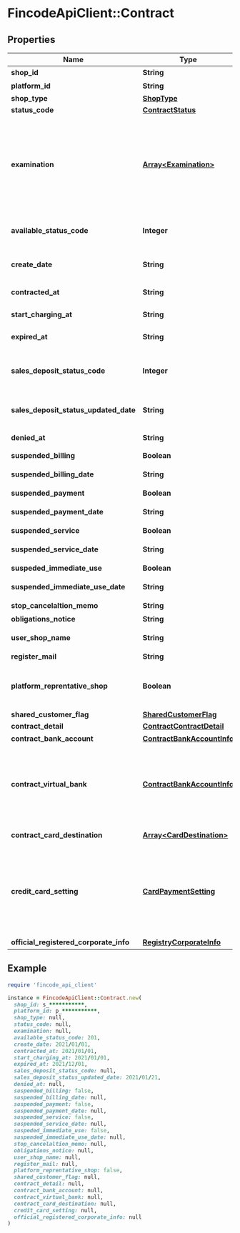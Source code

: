 # FincodeApiClient::Contract

## Properties

| Name | Type | Description | Notes |
| ---- | ---- | ----------- | ----- |
| **shop_id** | **String** | ショップID（テナント）  | [optional] |
| **platform_id** | **String** | プラットフォームID  | [optional] |
| **shop_type** | [**ShopType**](ShopType.md) |  | [optional] |
| **status_code** | [**ContractStatus**](ContractStatus.md) |  | [optional] |
| **examination** | [**Array&lt;Examination&gt;**](Examination.md) | 審査情報\\ \\ 決済事業者ごとの審査状況を配列に格納しています。\\ ある決済手段について審査が開始されていない場合、その決済手段に対応する&#x60;examination_master_id&#x60;をもつオブジェクトは配列中に存在しません。  | [optional] |
| **available_status_code** | **Integer** | 利用可能モード  - 201: テスト環境のみ利用可能 - 202: 本番環境利用可能  | [optional] |
| **create_date** | **String** | ショップを作成したユーザーの登録日  形式：&#x60;yyyy/MM/dd&#x60;  | [optional] |
| **contracted_at** | **String** | 本番環境申請日  形式：&#x60;yyyy/MM/dd&#x60;  | [optional] |
| **start_charging_at** | **String** | 初回登録完了日  形式：&#x60;yyyy/MM/dd&#x60;  | [optional] |
| **expired_at** | **String** | 解約日  形式：&#x60;yyyy/MM/dd&#x60;  | [optional] |
| **sales_deposit_status_code** | **Integer** | 売上入金 可否ステータス  - &#x60;501&#x60;: 入金に必要な手続きが未完了 - &#x60;502&#x60;: 入金可能 - &#x60;503&#x60;: 入金保留  | [optional] |
| **sales_deposit_status_updated_date** | **String** | 売上入金 可否ステータス 更新日  形式：&#x60;yyyy/MM/dd&#x60;  | [optional] |
| **denied_at** | **String** | 契約不成立日  形式：&#x60;yyyy/MM/dd&#x60;  | [optional] |
| **suspended_billing** | **Boolean** | 請求停止フラグ  | [optional] |
| **suspended_billing_date** | **String** | 請求停止フラグ 更新日  形式：&#x60;yyyy/MM/dd&#x60;  | [optional] |
| **suspended_payment** | **Boolean** | 入金停止フラグ  | [optional] |
| **suspended_payment_date** | **String** | 入金停止フラグ 更新日  形式：&#x60;yyyy/MM/dd&#x60;  | [optional] |
| **suspended_service** | **Boolean** | サービス停止フラグ  | [optional] |
| **suspended_service_date** | **String** | サービス停止フラグ 更新日  形式：&#x60;yyyy/MM/dd&#x60;  | [optional] |
| **suspeded_immediate_use** | **Boolean** | 即時利用停止フラグ  | [optional] |
| **suspended_immediate_use_date** | **String** | 即時利用停止フラグ 更新日  形式：&#x60;yyyy/MM/dd&#x60;  | [optional] |
| **stop_cancelaltion_memo** | **String** | 停止・解約 備考  | [optional] |
| **obligations_notice** | **String** | 特記事項（債権債務）  | [optional] |
| **user_shop_name** | **String** | ショップ名（ユーザー用）  | [optional] |
| **register_mail** | **String** | 登録メールアドレス  | [optional] |
| **platform_reprentative_shop** | **Boolean** | プラットフォームの代表ショップか  - true: 代表ショップ - false: 代表ショップではない  | [optional] |
| **shared_customer_flag** | [**SharedCustomerFlag**](SharedCustomerFlag.md) |  | [optional] |
| **contract_detail** | [**ContractContractDetail**](ContractContractDetail.md) |  | [optional] |
| **contract_bank_account** | [**ContractBankAccountInfo**](ContractBankAccountInfo.md) | 入金先口座  | [optional] |
| **contract_virtual_bank** | [**ContractBankAccountInfo**](ContractBankAccountInfo.md) | バーチャル口座情報\\ \\ このショップに関してfincodeへの支払いが売上入金額を上回った場合、この口座に所定の期日までに入金を行う必要があります。  | [optional] |
| **contract_card_destination** | [**Array&lt;CardDestination&gt;**](CardDestination.md) | カード決済 仕向け先のリスト  | [optional] |
| **credit_card_setting** | [**CardPaymentSetting**](CardPaymentSetting.md) | カード決済 設定\\ \\ 3Dセキュアが有効かどうか・審査の結果、3Dセキュアの利用が必須となったかどうか・分割払い／リボ払い利用ができるかどうかなどの情報が含まれます。  | [optional] |
| **official_registered_corporate_info** | [**RegistryCorporateInfo**](RegistryCorporateInfo.md) | 登記簿上の法人情報  | [optional] |

## Example

```ruby
require 'fincode_api_client'

instance = FincodeApiClient::Contract.new(
  shop_id: s_***********,
  platform_id: p_***********,
  shop_type: null,
  status_code: null,
  examination: null,
  available_status_code: 201,
  create_date: 2021/01/01,
  contracted_at: 2021/01/01,
  start_charging_at: 2021/01/01,
  expired_at: 2021/12/01,
  sales_deposit_status_code: null,
  sales_deposit_status_updated_date: 2021/01/21,
  denied_at: null,
  suspended_billing: false,
  suspended_billing_date: null,
  suspended_payment: false,
  suspended_payment_date: null,
  suspended_service: false,
  suspended_service_date: null,
  suspeded_immediate_use: false,
  suspended_immediate_use_date: null,
  stop_cancelaltion_memo: null,
  obligations_notice: null,
  user_shop_name: null,
  register_mail: null,
  platform_reprentative_shop: false,
  shared_customer_flag: null,
  contract_detail: null,
  contract_bank_account: null,
  contract_virtual_bank: null,
  contract_card_destination: null,
  credit_card_setting: null,
  official_registered_corporate_info: null
)
```


